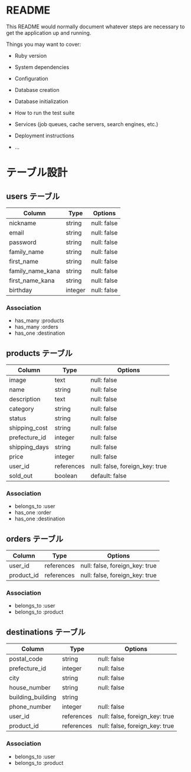 # README

This README would normally document whatever steps are necessary to get the
application up and running.

Things you may want to cover:

* Ruby version

* System dependencies

* Configuration

* Database creation

* Database initialization

* How to run the test suite

* Services (job queues, cache servers, search engines, etc.)

* Deployment instructions

* ...

# テーブル設計

## users テーブル

| Column   | Type   | Options     |
| -------- | ------ | ----------- |
| nickname | string | null: false |
| email    | string | null: false |
| password | string | null: false |
| family_name | string | null: false |
| first_name  | string | null: false |
| family_name_kana | string | null: false |
| first_name_kana  | string | null: false |
| birthday | integer | null: false |

### Association
- has_many :products
- has_many :orders
- has_one :destination

## products テーブル

| Column   | Type   | Options     |
| -------- | ------ | ----------- |
| image    | text   | null: false |
| name     | string | null: false |
| description | text | null: false |
| category | string | null: false |
| status   | string | null: false |
| shipping_cost | string | null: false |
| prefecture_id | integer | null: false | # ActiveHashにて実装
| shipping_days | string | null: false |
| price    | integer | null: false |
| user_id  | references | null: false, foreign_key: true |
| sold_out | boolean | default: false |

### Association
- belongs_to :user
- has_one :order
- has_one :destination

## orders テーブル

| Column      | Type    | Options     |
| ----------- | ------- | ----------- |
| user_id     | references | null: false, foreign_key: true |
| product_id  | references | null: false, foreign_key: true |

### Association
- belongs_to :user
- belongs_to :product

## destinations テーブル

| Column      | Type   | Options     |
| ----------- | ------ | ----------- |
| postal_code | string | null: false |
| prefecture_id | integer | null: false | # ActiveHashにて実装
| city        | string | null: false |
| house_number | string | null: false |
| building_building | string |       |
| phone_number | integer | null: false |
| user_id     | references | null: false, foreign_key: true |
| product_id  | references | null: false, foreign_key: true |


### Association
- belongs_to :user
- belongs_to :product
